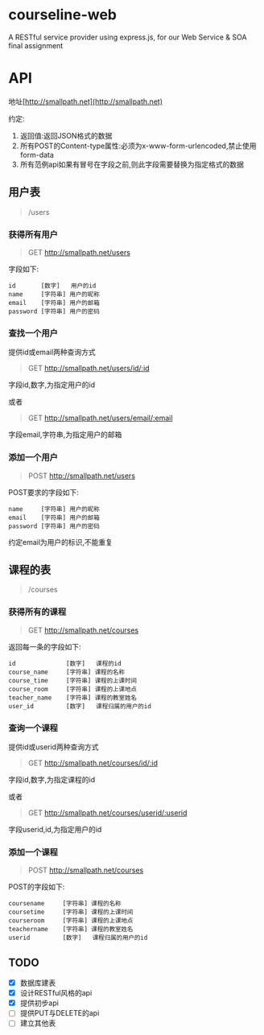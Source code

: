 # courseline-web

A RESTful service provider using express.js, for our Web Service & SOA final assignment

# API

地址[http://smallpath.net](http://smallpath.net)

约定:

1. 返回值:返回JSON格式的数据 
2. 所有POST的Content-type属性:必须为x-www-form-urlencoded,禁止使用form-data 
3. 所有范例api如果有冒号在字段之前,则此字段需要替换为指定格式的数据 

## 用户表

>/users

### 获得所有用户
> GET http://smallpath.net/users

字段如下:
```
id       [数字]   用户的id
name     [字符串] 用户的昵称
email    [字符串] 用户的邮箱
password [字符串] 用户的密码
```

### 查找一个用户
提供id或email两种查询方式

> GET http://smallpath.net/users/id/:id

字段id,数字,为指定用户的id

或者

> GET http://smallpath.net/users/email/:email

字段email,字符串,为指定用户的邮箱

### 添加一个用户
> POST http://smallpath.net/users

POST要求的字段如下:
```
name     [字符串] 用户的昵称
email    [字符串] 用户的邮箱
password [字符串] 用户的密码
```

约定email为用户的标识,不能重复

## 课程的表

>/courses

### 获得所有的课程

> GET http://smallpath.net/courses

返回每一条的字段如下:
```
id              [数字]   课程的id
course_name     [字符串] 课程的名称
course_time     [字符串] 课程的上课时间
course_room     [字符串] 课程的上课地点
teacher_name    [字符串] 课程的教室姓名
user_id         [数字]   课程归属的用户的id
```

### 查询一个课程

提供id或userid两种查询方式

> GET http://smallpath.net/courses/id/:id

字段id,数字,为指定课程的id

或者

> GET http://smallpath.net/courses/userid/:userid

字段userid,id,为指定用户的id

### 添加一个课程

> POST http://smallpath.net/courses

POST的字段如下:
```
coursename     [字符串] 课程的名称
coursetime     [字符串] 课程的上课时间
courseroom     [字符串] 课程的上课地点
teachername    [字符串] 课程的教室姓名
userid         [数字]   课程归属的用户的id
```

## TODO
- [x] 数据库建表
- [x] 设计RESTful风格的api
- [x] 提供初步api
- [ ] 提供PUT与DELETE的api
- [ ] 建立其他表
